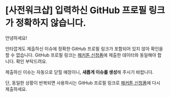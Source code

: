 # [사전워크샵] 입력하신 GitHub 프로필 링크가 정확하지 않습니다.

안녕하세요!

안타깝게도 제출하신 이슈에 정확한 GitHub 프로필 링크가 포함되어 있지 않아 확인을 할 수 없습니다. GitHub 프로필 링크는 [해커톤 신청폼](https://hgrd.kr/hackathon-register)에 제출한 데이터와 동일해야 합니다. 확인 부탁드려요.

제출하신 이슈는 자동으로 닫힐 예정이니, **새롭게 이슈를 생성**해 주시기 바랍니다.

단, 동일한 상황이 반복되면 사용하시는 GitHub 프로필 링크로 [해커톤 신청폼](https://hgrd.kr/hackathon-register)에 다시 제출하세요.

